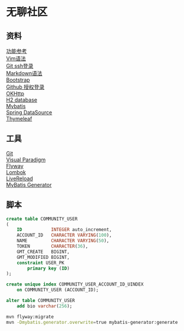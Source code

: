 # 无聊社区

## 资料
[功能参考](https://www.mawen.co/)  
[Vim语法](https://zhuanlan.zhihu.com/p/68111471)  
[Git ssh登录](https://blog.csdn.net/lonyw/article/details/75392410)  
[Markdown语法](https://markdown.com.cn/basic-syntax/)  
[Bootstrap](https://v3.bootcss.com/getting-started/)  
[Github 授权登录](https://docs.github.com/cn/developers/apps/building-oauth-apps/creating-an-oauth-app)  
[OKHttp](https://square.github.io/okhttp/)  
[H2 database](https://www.h2database.com/html/main.html)  
[Mybatis](https://mybatis.org/mybatis-3/zh/index.html)  
[Spring DataSource](https://docs.spring.io/spring-boot/docs/current/reference/html/data.html#data)  
[Thymeleaf](https://www.thymeleaf.org/doc/tutorials/3.0/usingthymeleaf.html)

## 工具
[Git](https://git-scm.com/)  
[Visual Paradigm](https://www.visual-paradigm.com/cn/)  
[Flyway](https://flywaydb.org/documentation/)  
[Lombok](https://projectlombok.org/)  
[LiveReload](https://chrome.google.com/webstore/detail/livereload/jnihajbhpnppcggbcgedagnkighmdlei?hl=zh-CN)  
[MyBatis Generator](https://mybatis.org/generator/)

## 脚本
```sql
create table COMMUNITY_USER
(
    ID           INTEGER auto_increment,
    ACCOUNT_ID   CHARACTER VARYING(100),
    NAME         CHARACTER VARYING(50),
    TOKEN        CHARACTER(36),
    GMT_CREATE   BIGINT,
    GMT_MODIFIED BIGINT,
    constraint USER_PK
        primary key (ID)
);

create unique index COMMUNITY_USER_ACCOUNT_ID_UINDEX
    on COMMUNITY_USER (ACCOUNT_ID);

alter table COMMUNITY_USER
    add bio varchar(256);
```

```bash
mvn flyway:migrate
mvn -Dmybatis.generator.overwrite=true mybatis-generator:generate
```
